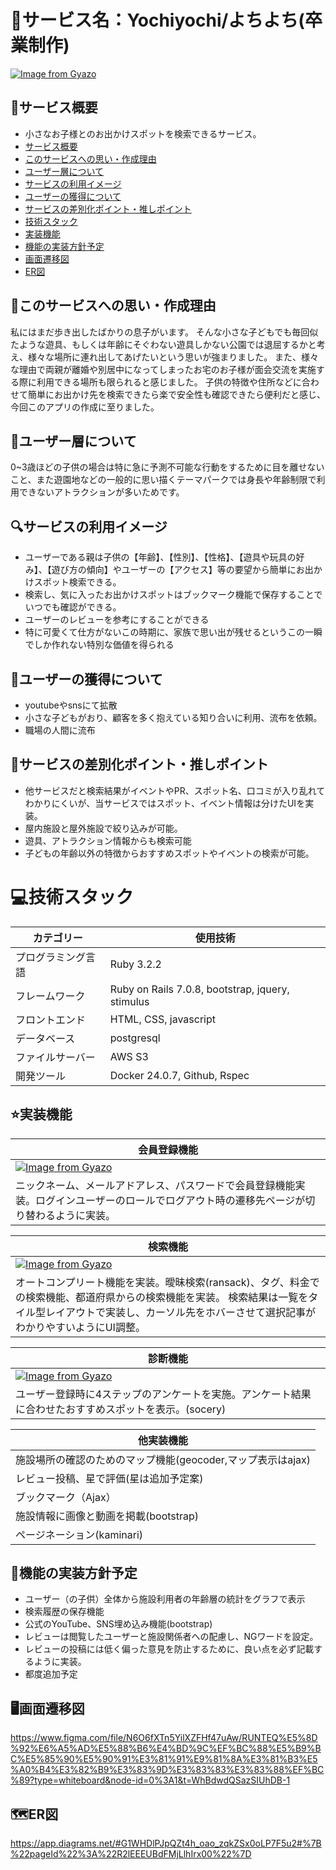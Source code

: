 # 👶サービス名：Yochiyochi/よちよち(卒業制作)
[![Image from Gyazo](https://i.gyazo.com/6581e07b97fc0872d88e6363106b002e.png)](https://gyazo.com/6581e07b97fc0872d88e6363106b002e)


## 📖サービス概要
- 小さなお子様とのお出かけスポットを検索できるサービス。
- [サービス概要](https://yochiyochi.onrender.com/)
- [このサービスへの思い・作成理由](https://github.com/menma0214/yochiyochi/edit/main/README.md#%E3%81%93%E3%81%AE%E3%82%B5%E3%83%BC%E3%83%93%E3%82%B9%E3%81%B8%E3%81%AE%E6%80%9D%E3%81%84%E4%BD%9C%E3%82%8A%E3%81%9F%E3%81%84%E7%90%86%E7%94%B1)
- [ユーザー層について](https://github.com/menma0214/yochiyochi/edit/main/README.md#%E3%83%A6%E3%83%BC%E3%82%B6%E3%83%BC%E5%B1%A4%E3%81%AB%E3%81%A4%E3%81%84%E3%81%A6)
- [サービスの利用イメージ](https://github.com/menma0214/yochiyochi/edit/main/README.md#%E3%82%B5%E3%83%BC%E3%83%93%E3%82%B9%E3%81%AE%E5%88%A9%E7%94%A8%E3%82%A4%E3%83%A1%E3%83%BC%E3%82%B8)
- [ユーザーの獲得について](https://github.com/menma0214/yochiyochi/edit/main/README.md#%E3%83%A6%E3%83%BC%E3%82%B6%E3%83%BC%E3%81%AE%E7%8D%B2%E5%BE%97%E3%81%AB%E3%81%A4%E3%81%84%E3%81%A6)
- [サービスの差別化ポイント・推しポイント](https://github.com/menma0214/yochiyochi/edit/main/README.md#%E3%82%B5%E3%83%BC%E3%83%93%E3%82%B9%E3%81%AE%E5%B7%AE%E5%88%A5%E5%8C%96%E3%83%9D%E3%82%A4%E3%83%B3%E3%83%88%E6%8E%A8%E3%81%97%E3%83%9D%E3%82%A4%E3%83%B3%E3%83%88)
- [技術スタック](https://github.com/menma0214/yochiyochi/edit/main/README.md#%E6%8A%80%E8%A1%93%E3%82%B9%E3%82%BF%E3%83%83%E3%82%AF)
- [実装機能](https://github.com/menma0214/yochiyochi/edit/main/README.md#%EF%B8%8F%E5%AE%9F%E8%A3%85%E6%A9%9F%E8%83%BD)
- [機能の実装方針予定](https://github.com/menma0214/yochiyochi/edit/main/README.md#%E6%A9%9F%E8%83%BD%E3%81%AE%E5%AE%9F%E8%A3%85%E6%96%B9%E9%87%9D%E4%BA%88%E5%AE%9A)
- [画面遷移図](https://github.com/menma0214/yochiyochi/edit/main/README.md#%EF%B8%8F%E7%94%BB%E9%9D%A2%E9%81%B7%E7%A7%BB%E5%9B%B3)
- [ER図](https://github.com/menma0214/yochiyochi/edit/main/README.md#%EF%B8%8Fer%E5%9B%B3)

## 🚗このサービスへの思い・作成理由
私にはまだ歩き出したばかりの息子がいます。
そんな小さな子どもでも毎回似たような遊具、もしくは年齢にそぐわない遊具しかない公園では退屈するかと考え、様々な場所に連れ出してあげたいという思いが強まりました。
また、様々な理由で両親が離婚や別居中になってしまったお宅のお子様が面会交流を実施する際に利用できる場所も限られると感じました。
子供の特徴や住所などに合わせて簡単にお出かけ先を検索できたら楽で安全性も確認できたら便利だと感じ、今回このアプリの作成に至りました。

## 👦ユーザー層について
0~3歳ほどの子供の場合は特に急に予測不可能な行動をするために目を離せないこと、また遊園地などの一般的に思い描くテーマパークでは身長や年齢制限で利用できないアトラクションが多いためです。

## 🔍サービスの利用イメージ
- ユーザーである親は子供の【年齢】、【性別】、【性格】、【遊具や玩具の好み】、【遊び方の傾向】やユーザーの【アクセス】等の要望から簡単にお出かけスポット検索できる。
- 検索し、気に入ったお出かけスポットはブックマーク機能で保存することでいつでも確認ができる。
- ユーザーのレビューを参考にすることができる
- 特に可愛くて仕方がないこの時期に、家族で思い出が残せるというこの一瞬でしか作れない特別な価値を得られる

## 📱ユーザーの獲得について
- youtubeやsnsにて拡散
- 小さな子どもがおり、顧客を多く抱えている知り合いに利用、流布を依頼。
- 職場の人間に流布

## 🧸サービスの差別化ポイント・推しポイント
- 他サービスだと検索結果がイベントやPR、スポット名、口コミが入り乱れてわかりにくいが、当サービスではスポット、イベント情報は分けたUIを実装。
- 屋内施設と屋外施設で絞り込みが可能。
- 遊具、アトラクション情報からも検索可能
- 子どもの年齢以外の特徴からおすすめスポットやイベントの検索が可能。

# 💻技術スタック

| カテゴリー | 使用技術 |
|---------| --------|
| プログラミング言語 | Ruby 3.2.2 |
| フレームワーク| Ruby on Rails 7.0.8, bootstrap, jquery, stimulus |
| フロントエンド | HTML, CSS, javascript|
| データベース | postgresql |
| ファイルサーバー | AWS S3 |
| 開発ツール | Docker 24.0.7, Github, Rspec |

## ⭐️実装機能
| 会員登録機能 |
|---------|
| [![Image from Gyazo](https://i.gyazo.com/85613a72e45b9d2805b8b2c381473950.gif)](https://gyazo.com/85613a72e45b9d2805b8b2c381473950) |
| ニックネーム、メールアドアレス、パスワードで会員登録機能実装。ログインユーザーのロールでログアウト時の遷移先ページが切り替わるように実装。 |

| 検索機能 |
|---------|
| [![Image from Gyazo](https://i.gyazo.com/c6e5530f8a36cf0e6a24a5fde4e5de70.gif)](https://gyazo.com/c6e5530f8a36cf0e6a24a5fde4e5de70) |
| オートコンプリート機能を実装。曖昧検索(ransack)、タグ、料金での検索機能、都道府県からの検索機能を実装。 検索結果は一覧をタイル型レイアウトで実装し、カーソル先をホバーさせて選択記事がわかりやすいようにUI調整。|

| 診断機能 |
|---------|
| [![Image from Gyazo](https://i.gyazo.com/1b91872e30d6c99a07ccaf311802aec9.gif)](https://gyazo.com/1b91872e30d6c99a07ccaf311802aec9) |
| ユーザー登録時に4ステップのアンケートを実施。アンケート結果に合わせたおすすめスポットを表示。(socery) |

| 他実装機能 |
|---------|
| 施設場所の確認のためのマップ機能(geocoder,マップ表示はajax) |
| レビュー投稿、星で評価(星は追加予定案) |
| ブックマーク（Ajax） |
| 施設情報に画像と動画を掲載(bootstrap) |
| ページネーション(kaminari) |

## 🔧機能の実装方針予定
- ユーザー（の子供）全体から施設利用者の年齢層の統計をグラフで表示
- 検索履歴の保存機能
- 公式のYouTube、SNS埋め込み機能(bootstrap)
- レビューは閲覧したユーザーと施設関係者への配慮し、NGワードを設定。
- レビューの投稿には低く偏った意見を防止するために、良い点を必ず記載するように実装。
- 都度追加予定

## 🖥️画面遷移図
https://www.figma.com/file/N6O6fXTn5YilXZFHf47uAw/RUNTEQ%E5%8D%92%E6%A5%AD%E5%88%B6%E4%BD%9C%EF%BC%88%E5%B9%BC%E5%85%90%E5%90%91%E3%81%91%E9%81%8A%E3%81%B3%E5%A0%B4%E3%82%B9%E3%83%9D%E3%83%83%E3%83%88%EF%BC%89?type=whiteboard&node-id=0%3A1&t=WhBdwdQSazSIUhDB-1


## 🗺️ER図
https://app.diagrams.net/#G1WHDlPJpQZt4h_oao_zqkZSx0oLP7F5u2#%7B%22pageId%22%3A%22R2lEEEUBdFMjLlhIrx00%22%7D
